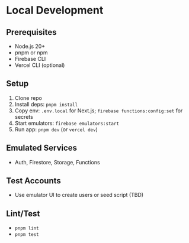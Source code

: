 # Local Development

## Prerequisites
- Node.js 20+
- pnpm or npm
- Firebase CLI
- Vercel CLI (optional)

## Setup
1. Clone repo
2. Install deps: `pnpm install`
3. Copy env: `.env.local` for Next.js; `firebase functions:config:set` for secrets
4. Start emulators: `firebase emulators:start`
5. Run app: `pnpm dev` (or `vercel dev`)

## Emulated Services
- Auth, Firestore, Storage, Functions

## Test Accounts
- Use emulator UI to create users or seed script (TBD)

## Lint/Test
- `pnpm lint`
- `pnpm test`
